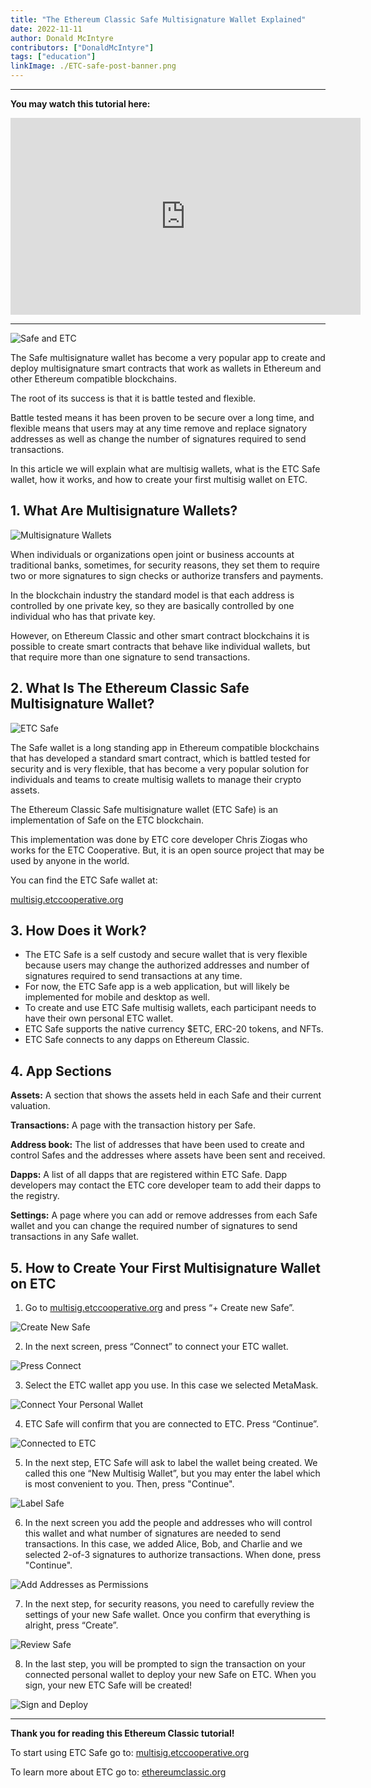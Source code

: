 ```yaml
---
title: "The Ethereum Classic Safe Multisignature Wallet Explained"
date: 2022-11-11
author: Donald McIntyre
contributors: ["DonaldMcIntyre"]
tags: ["education"]
linkImage: ./ETC-safe-post-banner.png
---
```


---
**You may watch this tutorial here:**

<iframe width="560" height="315" src="https://www.youtube.com/embed/OvMEwgYyvyc" title="YouTube video player" frameborder="0" allow="accelerometer; autoplay; clipboard-write; encrypted-media; gyroscope; picture-in-picture" allowfullscreen></iframe>

---

![Safe and ETC](./ETC-safe-post-banner.png)

The Safe multisignature wallet has become a very popular app to create and deploy multisignature smart contracts that work as wallets in Ethereum and other Ethereum compatible blockchains.

The root of its success is that it is battle tested and flexible. 

Battle tested means it has been proven to be secure over a long time, and flexible means that users may at any time remove and replace signatory addresses as well as change the number of signatures required to send transactions.

In this article we will explain what are multisig wallets, what is the ETC Safe wallet, how it works, and how to create your first multisig wallet on ETC.

## 1. What Are Multisignature Wallets?

![Multisignature Wallets](./Safe-post-one-signature-multi-signature.png)

When individuals or organizations open joint or business accounts at traditional banks, sometimes, for security reasons, they set them to require two or more signatures to sign checks or authorize transfers and payments.

In the blockchain industry the standard model is that each address is controlled by one private key, so they are basically controlled by one individual who has that private key.

However, on Ethereum Classic and other smart contract blockchains it is possible to create smart contracts that behave like individual wallets, but that require more than one signature to send transactions.

## 2. What Is The Ethereum Classic Safe Multisignature Wallet?

![ETC Safe](./ETC-Safe-multisignature.png)

The Safe wallet is a long standing app in Ethereum compatible blockchains that has developed a standard smart contract, which is battled tested for security and is very flexible, that has become a very popular solution for individuals and teams to create multisig wallets to manage their crypto assets.

The Ethereum Classic Safe multisignature wallet (ETC Safe) is an implementation of Safe on the ETC blockchain.

This implementation was done by ETC core developer Chris Ziogas who works for the ETC Cooperative. But, it is an open source project that may be used by anyone in the world.

You can find the ETC Safe wallet at:

[multisig.etccooperative.org](https://multisig.etccooperative.org)

## 3.  How Does it Work?

- The ETC Safe is a self custody and secure wallet that is very flexible because users may change the authorized addresses and number of signatures required to send transactions at any time.
- For now, the ETC Safe app is a web application, but will likely be implemented for mobile and desktop as well.
- To create and use ETC Safe multisig wallets, each participant needs to have their own personal ETC wallet.
- ETC Safe supports the native currency $ETC, ERC-20 tokens, and NFTs.
- ETC Safe connects to any dapps on Ethereum Classic.

## 4. App Sections

**Assets:** A section that shows the assets held in each Safe and their current valuation.
  
**Transactions:** A page with the transaction history per Safe.
	
**Address book:** The list of addresses that have been used to create and control Safes and the addresses where assets have been sent and received.
	
**Dapps:** A list of all dapps that are registered within ETC Safe. Dapp developers may contact the ETC core developer team to add their dapps to the registry.
	
**Settings:** A page where you can add or remove addresses from each Safe wallet and you can change the required number of signatures to send transactions in any Safe wallet.

## 5. How to Create Your First Multisignature Wallet on ETC

1. Go to [multisig.etccooperative.org](https://multisig.etccooperative.org) and press “+ Create new Safe”.

![Create New Safe](./a.png)

2. In the next screen, press “Connect” to connect your ETC wallet.

![Press Connect](./b.png)

3. Select the ETC wallet app you use. In this case we selected MetaMask.

![Connect Your Personal Wallet](./c.png)

4. ETC Safe will confirm that you are connected to ETC. Press “Continue”.

![Connected to ETC](./d.png)

5. In the next step, ETC Safe will ask to label the wallet being created. We called this one “New Multisig Wallet”, but you may enter the label which is most convenient to you. Then, press "Continue".

![Label Safe](./e.png)

6. In the next screen you add the people and addresses who will control this wallet and what number of signatures are needed to send transactions. In this case, we added Alice, Bob, and Charlie and we selected 2-of-3 signatures to authorize transactions. When done, press "Continue".

![Add Addresses as Permissions](./f.png)

7. In the next step, for security reasons, you need to carefully review the settings of your new Safe wallet. Once you confirm that everything is alright, press “Create”.

![Review Safe](./g.png)

8. In the last step, you will be prompted to sign the transaction on your connected personal wallet to deploy your new Safe on ETC. When you sign, your new ETC Safe will be created!

![Sign and Deploy](./h.png)

---

**Thank you for reading this Ethereum Classic tutorial!**

To start using ETC Safe go to: [multisig.etccooperative.org](https://multisig.etccooperative.org)

To learn more about ETC go to:
[ethereumclassic.org](https://ethereumclassic.org)
